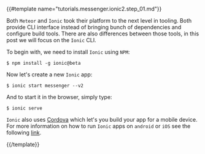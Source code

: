 {{#template name="tutorials.messenger.ionic2.step_01.md"}}

Both `Meteor` and `Ionic` took their platform to the next level in tooling.
Both provide CLI interface instead of bringing bunch of dependencies and configure build tools.
There are also differences between those tools, in this post we will focus on the `Ionic` CLI.

To begin with, we need to install `Ionic` using `NPM`:

    $ npm install -g ionic@beta

Now let's create a new `Ionic` app:

    $ ionic start messenger --v2

And to start it in the browser, simply type:

    $ ionic serve

`Ionic` also uses [Cordova](cordova.apache.org) which let's you build your app for a mobile device. For more information on how to run `Ionic` apps on `android` or `iOS` see the following [link](http://ionicframework.com/docs/v2/getting-started/installation/).

{{/template}}